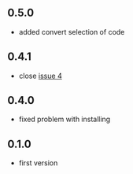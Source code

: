 ## 0.5.0
* added convert selection of code

## 0.4.1
* close [issue 4](https://github.com/paa001/atom-html2slim/issues/4)

## 0.4.0
* fixed problem with installing

## 0.1.0
* first version
